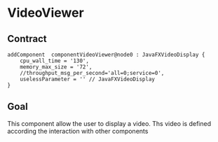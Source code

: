 # VideoViewer

## Contract
```
addComponent  componentVideoViewer@node0 : JavaFXVideoDisplay {
    cpu_wall_time = '130',
    memory_max_size = '72',
    //throughput_msg_per_second='all=0;service=0',
    uselessParameter = '' // JavaFXVideoDisplay
}
```

## Goal
This component allow the user to display a video.
Ths video is defined according the interaction with other components
